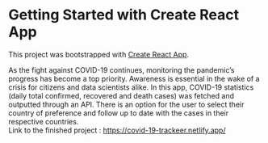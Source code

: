 # Getting Started with Create React App

This project was bootstrapped with [Create React App](https://github.com/facebook/create-react-app).

As the fight against COVID-19 continues, monitoring the pandemic’s progress has become a top priority. Awareness is essential in the wake of a crisis for citizens and data scientists alike. In this app, COVID-19 statistics (daily total confirmed, recovered and death cases) was fetched and outputted through an API. There is an option for the user to select their country of preference and follow up to date with the cases in their respective countries.  
Link to the finished project : https://covid-19-trackeer.netlify.app/
